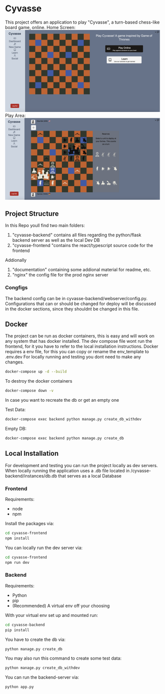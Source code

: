# Cyvasse

This project offers an application to play "Cyvasse", a turn-based chess-like board game, online.
Home Screen:
![Alt text](documentation/images/Home.png)
Play Area:
![Alt text](documentation/images/PlayArea.png)

## Project Structure 
In this Repo youll find two main folders: 
1. "cyvasse-backend" contains all files regarding the python/flask backend server as well as the local Dev DB
2. "cyvasse-frontend "contains the react/typescript source code for the frontend 

Addionally 
1. "documentation" containing some addional material for readme, etc.
2. "nginx" the config file for the prod nginx server


### Congfigs
The backend config can be in cyvasse-backend/webserver/config.py. Configurations that can or should be changed for deploy will be discussed in the docker sections, since they shouldnt be changed in this file.

## Docker
The project can be run as docker containers, this is easy and will work on any system that has docker installed. The dev compose file wont run the frontend, for it you have to refer to the local installation instructions.
Docker requires a env file, for this you can copy or rename the env_template to .env.dev
For locally running and testing you dont need to make any changes.


```bash
docker-compose up -d --build
```

To destroy the docker containers
```bash
docker-compose down -v
```

In case you want to recreate the db or get an empty one

Test Data:
```bash
docker-compose exec backend python manage.py create_db_withdev
```

Empty DB:

```bash
docker-compose exec backend python manage.py create_db
```


## Local Installation
For development and testing you can run the project locally as dev servers.
When locally running the application uses a .db file located in /cyvasse-backend/instances/db.db that serves as a local Database

### Frontend

Requirements:
- node
- npm

Install the packages via:

```bash
cd cyvasse-frontend
npm install
```

You can locally run the dev server via:

```bash
cd cyvasse-frontend
npm run dev
```

### Backend

Requirements:
- Python
- pip
- (Recommended) A virtual env off your choosing

With your virtual env set up and mounted run:

```bash
cd cyvasse-backend
pip install
```
You have to create the db via:

```bash
python manage.py create_db
```

You may also run this command to create some test data:

```bash
python manage.py create_db_withdev
```

You can run the backend-server via:

```bash
python app.py
```

